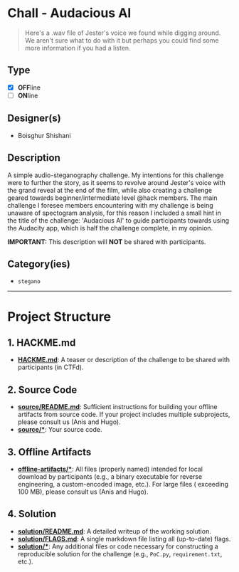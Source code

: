 # Chall - Audacious AI

> Here's a .wav file of Jester's voice we found while digging around. We aren't sure what to do with it but perhaps you could find some more information if you had a listen.

## Type

- [X] **OFF**line
- [ ] **ON**line

## Designer(s)

- Boisghur Shishani

## Description

A simple audio-steganography challenge. My intentions for this challenge were to further the story, as it seems to revolve around Jester's voice with the grand reveal at the end of the film, while also creating a challenge geared towards beginner/intermediate level @hack members. The main challenge I foresee members encountering with my challenge is being unaware of spectogram analysis, for this reason I included a small hint in the title of the challenge: 'Audacious AI' to guide participants towards using the Audacity app, which is half the challenge complete, in my opinion.

**IMPORTANT:** This description will **NOT** be shared with participants.

## Category(ies)

- `stegano`

---

# Project Structure

## 1. HACKME.md

- **[HACKME.md](HACKME.md)**: A teaser or description of the challenge to be shared with participants (in CTFd).

## 2. Source Code

- **[source/README.md](source/README.md)**: Sufficient instructions for building your offline artifacts from source
  code. If your project includes multiple subprojects, please consult us (Anis and Hugo).
- **[source/*](source/)**: Your source code.

## 3. Offline Artifacts

- **[offline-artifacts/*](offline-artifacts/)**: All files (properly named) intended for local download by
  participants (e.g., a binary executable for reverse engineering, a custom-encoded image, etc.). For large files (
  exceeding 100 MB), please consult us (Anis and Hugo).

## 4. Solution

- **[solution/README.md](solution/README.md)**: A detailed writeup of the working solution.
- **[solution/FLAGS.md](solution/FLAGS.md)**: A single markdown file listing all (up-to-date) flags.
- **[solution/*](solution/)**: Any additional files or code necessary for constructing a reproducible solution for the
  challenge (e.g., `PoC.py`, `requirement.txt`, etc.). 
